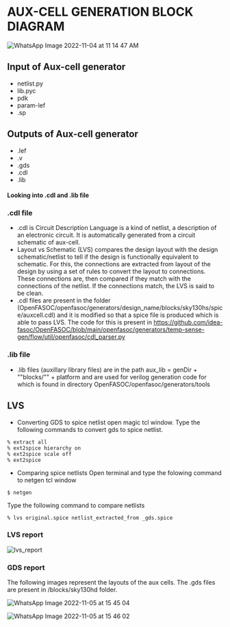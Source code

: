 # AUX-CELL GENERATION BLOCK DIAGRAM

![WhatsApp Image 2022-11-04 at 11 14 47 AM](https://user-images.githubusercontent.com/62790565/199909816-7cfae85b-13d7-4abd-b9a3-9ea817d215b3.jpeg)

## Input of Aux-cell generator
- netlist.py
- lib.pyc
- pdk
- param-lef
- <design>.sp
  
## Outputs of Aux-cell generator
- .lef
- .v
- .gds
- .cdl
- .lib
  
#### Looking into .cdl and .lib file
### .cdl file
- .cdl is Circuit Description Language is a kind of netlist, a description of an electronic circuit. It is automatically generated from a circuit schematic of aux-cell.
- Layout vs Schematic (LVS) compares the design layout with the design schematic/netlist to tell if the design is functionally equivalent to schematic. For this, the connections are extracted from layout of the design by using a set of rules to convert the layout to connections. These connections are, then compared if they match with the connections of the netlist. If the connections match, the LVS is said to be clean. 
- .cdl files are present in the folder (OpenFASOC/openfasoc/generators/design_name/blocks/sky130hs/spice/auxcell.cdl)  and it is modified so that a spice file is produced which is able to pass LVS. The code for this is present in https://github.com/idea-fasoc/OpenFASOC/blob/main/openfasoc/generators/temp-sense-gen/flow/util/openfasoc/cdl_parser.py 
  
 ### .lib file
- .lib files (auxillary library files) are in the path  aux_lib = genDir + ""blocks/"" + platform and are used for verilog generation code for which is found in directory OpenFASOC/openfasoc/generators/tools 

 ## LVS
 - Converting GDS to spice netlist
  open magic tcl window. Type the following commands to convert gds to spice netlist.
  ```
 % extract all
 % ext2spice hierarchy on
 % ext2spice scale off
 % ext2spice
  ```
  - Comparing spice netlists
  Open terminal and type the folowing command to netgen tcl window
  ```
  $ netgen
  ```
  Type the following command to compare netlists
  ```
 % lvs original.spice netlist_extracted_from _gds.spice
  ```
  
### LVS report
  
  ![lvs_report](https://user-images.githubusercontent.com/62790565/200115230-c612df93-898d-4aef-9daf-2e845a4ce8a0.jpg)
### GDS report

The following images represent the layouts of the aux cells. The .gds files are present in /blocks/sky130hd folder.
  
![WhatsApp Image 2022-11-05 at 15 45 04](https://user-images.githubusercontent.com/110731913/200115868-9173b071-4d55-4786-9fff-16270011d521.jpeg)
  
![WhatsApp Image 2022-11-05 at 15 46 02](https://user-images.githubusercontent.com/110731913/200115888-d9069210-6a34-4904-9bda-2b67fe968eb7.jpeg)




